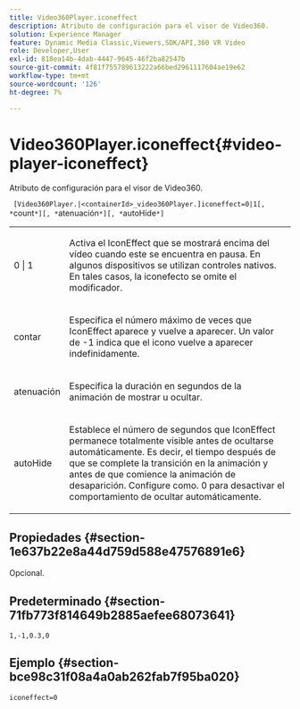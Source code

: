 ```yaml
---
title: Video360Player.iconeffect
description: Atributo de configuración para el visor de Video360.
solution: Experience Manager
feature: Dynamic Media Classic,Viewers,SDK/API,360 VR Video
role: Developer,User
exl-id: 818ea14b-4dab-4447-9645-46f2ba82547b
source-git-commit: 4f81f755789613222a66bed2961117604ae19e62
workflow-type: tm+mt
source-wordcount: '126'
ht-degree: 7%

---
```


# Video360Player.iconeffect{#video-player-iconeffect}

Atributo de configuración para el visor de Video360.

` [Video360Player.|<containerId>_video360Player.]iconeffect=0|1[, *`count`*][, *`atenuación`*][, *`autoHide`*]`

<table id="table_441553CD34C94A58A9D7CBF772DEDDB6"> 
 <tbody> 
  <tr> 
   <td colname="col1"> <p> <span class="codeph"> 0 | 1</span> </p> </td> 
   <td colname="col2"> <p> Activa el IconEffect que se mostrará encima del vídeo cuando este se encuentra en pausa. En algunos dispositivos se utilizan controles nativos. En tales casos, la <span class="codeph">iconefecto</span> se omite el modificador. </p> </td> 
  </tr> 
  <tr> 
   <td colname="col1"> <p> <span class="codeph"><span class="varname"> contar</span></span> </p> </td> 
   <td colname="col2"> <p> Especifica el número máximo de veces que IconEffect aparece y vuelve a aparecer. Un valor de <span class="codeph"> -1</span> indica que el icono vuelve a aparecer indefinidamente. </p> </td> 
  </tr> 
  <tr> 
   <td colname="col1"> <p> <span class="codeph"><span class="varname"> atenuación</span></span> </p> </td> 
   <td colname="col2"> <p> Especifica la duración en segundos de la animación de mostrar u ocultar. </p> </td> 
  </tr> 
  <tr> 
   <td colname="col1"> <p> <span class="codeph"><span class="varname"> autoHide</span></span> </p> </td> 
   <td colname="col2"> <p> Establece el número de segundos que IconEffect permanece totalmente visible antes de ocultarse automáticamente. Es decir, el tiempo después de que se complete la transición en la animación y antes de que comience la animación de desaparición. Configure como. <span class="codeph"> 0</span> para desactivar el comportamiento de ocultar automáticamente. </p> </td> 
  </tr> 
 </tbody> 
</table>

## Propiedades {#section-1e637b22e8a44d759d588e47576891e6}

Opcional.

## Predeterminado {#section-71fb773f814649b2885aefee68073641}

`1,-1,0.3,0`

## Ejemplo {#section-bce98c31f08a4a0ab262fab7f95ba020}

`iconeffect=0`
